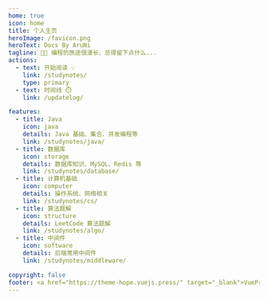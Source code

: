 ```yaml
---
home: true
icon: home
title: 个人主页
heroImage: /favicon.png
heroText: Docs By AruNi
tagline: 🧑‍💻 编程的旅途很漫长，总得留下点什么...
actions:
  - text: 开始阅读 💡
    link: /studynotes/
    type: primary
  - text: 时间线 ⏱️
    link: /updatelog/

features:
  - title: Java
    icon: java
    details: Java 基础、集合、并发编程等
    link: /studynotes/java/
  - title: 数据库
    icon: storage
    details: 数据库知识、MySQL、Redis 等
    link: /studynotes/database/
  - title: 计算机基础
    icon: computer
    details: 操作系统、网络相关
    link: /studynotes/cs/
  - title: 算法题解
    icon: structure
    details: LeetCode 算法题解
    link: /studynotes/algo/
  - title: 中间件
    icon: software
    details: 后端常用中间件
    link: /studynotes/middleware/

copyright: false
footer: <a href="https://theme-hope.vuejs.press/" target="_blank">VuePress Theme Hope</a> | Copyright © 2023-present <a href="https://github.com/AruNi-01/" target="_blank">AruNi_Lu</a>
---
```


